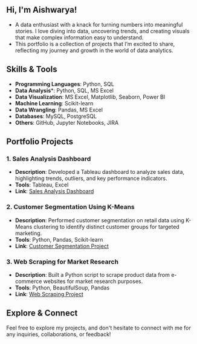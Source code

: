 ## Hi, I'm Aishwarya!

- A data enthusiast with a knack for turning numbers into meaningful stories. I love diving into data, uncovering trends, and creating visuals that make complex information easy to understand. 
- This portfolio is a collection of projects that I’m excited to share, reflecting my journey and growth in the world of data analytics.

## Skills & Tools
- **Programming Languages**: Python, SQL
- **Data Analysis***: Python, SQL, MS Excel
- **Data Visualization**: MS Excel, Matplotlib, Seaborn, Power BI
- **Machine Learning**: Scikit-learn
- **Data Wrangling**: Pandas, MS Excel
- **Databases**: MySQL, PostgreSQL
- **Others**: GitHub, Jupyter Notebooks, JIRA


## Portfolio Projects

### 1. Sales Analysis Dashboard
- **Description**: Developed a Tableau dashboard to analyze sales data, highlighting trends, outliers, and key performance indicators.
- **Tools**: Tableau, Excel
- **Link**: [Sales Analysis Dashboard](https://github.com/username/sales-analysis)

### 2. Customer Segmentation Using K-Means
- **Description**: Performed customer segmentation on retail data using K-Means clustering to identify distinct customer groups for targeted marketing.
- **Tools**: Python, Pandas, Scikit-learn
- **Link**: [Customer Segmentation Project](https://github.com/username/customer-segmentation)

### 3. Web Scraping for Market Research
- **Description**: Built a Python script to scrape product data from e-commerce websites for market research purposes.
- **Tools**: Python, BeautifulSoup, Pandas
- **Link**: [Web Scraping Project](https://github.com/username/web-scraping)

## Explore & Connect
Feel free to explore my projects, and don't hesitate to connect with me for any inquiries, collaborations, or feedback!

